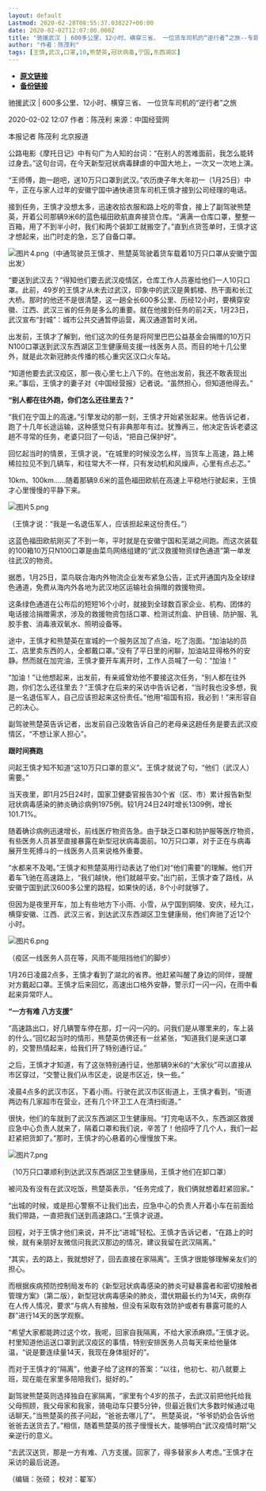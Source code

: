 ```yaml
---
layout: default
Lastmod: 2020-02-28T08:55:37.038227+00:00
date: 2020-02-02T12:07:00.000Z
title: "驰援武汉 | 600多公里、12小时、横穿三省、 一位货车司机的“逆行者”之旅--专题-中国经营网"
author: "作者：陈茂利"
tags: [王慎,武汉,口罩,10,熊楚英,冠状病毒,宁国,东西湖区]
---
```


* [**原文链接**](http://www.cb.com.cn/index/show/special/cv/cv13415363146/p/s.html)
* [**备份链接**](https://web.archive.org/web/20200211135019/http://www.cb.com.cn/index/show/special/cv/cv13415363146/p/s.html)


驰援武汉 | 600多公里、12小时、横穿三省、 一位货车司机的“逆行者”之旅

2020-02-02 12:07 作者：陈茂利 来源：中国经营网

本报记者 陈茂利 北京报道  

公路电影《摩托日记》中有句广为人知的台词：“在别人的苦难面前，我怎么能转过身去。”这句台词，在今天新型冠状病毒肆虐的中国大地上，一次又一次地上演。

“王师傅，跑一趟吧，送10万只口罩到武汉。”农历庚子年大年初一（1月25日）中午，正在与家人过年的安徽宁国中通快递货车司机王慎才接到公司经理的电话。

接到任务，王慎才没想太多，迅速收拾衣服和路上吃的零食，接上了副驾驶熊楚英，开着公司那辆9米6的蓝色福田欧航直奔接货仓库。“满满一仓库口罩，整整一百箱，用了不到半小时，我们和两个装卸工就搬空了。”直到点货签单时，王慎才这才想起来，出门时走的急，忘了自备口罩。

![图片4.png](/images/post/975bdb0e6869227d33c9620ab3166278.png)（中通驾驶员王慎才、熊楚英驾驶着货车载着10万只口罩从安徽宁国出发）

“要送到武汉去？”得知他们要去武汉疫情区，仓库工作人员塞给他们一人10只口罩。此前，49岁的王慎才从未去过武汉，印象中的武汉是黄鹤楼、热干面和长江大桥。那时的他还不是很清楚，这一趟全长600多公里、历经12小时，要横穿安徽、江西、武汉三省的任务是多么的重要。就在他接到任务的前2天，1月23日，武汉宣布“封城”：城市公共交通暂停运营，离汉通道暂时关闭。

出发前，王慎才了解到，他们这次的任务是将阿里巴巴公益基金会捐赠的10万只N100口罩送到武汉东西湖区卫生健康局支援一线医务人员。而目的地十几公里外，就是此次新冠肺炎传播的核心重灾区汉口火车站。

“知道他要去武汉疫区，那一夜心里七上八下的。在他出发前，我还不敢表现出来。”事后，王慎才的妻子对《中国经营报》记者说。“虽然担心，但知道他得去。”

**“别人都在往外跑，你们怎么还往里去？”**

“我们在宁国上的高速。”引擎发动的那一刻，王慎才开始紧张起来。他告诉记者，跑了十几年长途运输，这种感觉只有非典那年有过。犹豫再三，他决定告诉老婆这趟不寻常的任务，老婆只回了一句话，“把自己保护好”。

回忆起当时的情景，王慎才说，“在城里的时候没怎么样，当货车上高速，路上稀稀拉拉见不到几辆车，和往常大不一样，只有发动机和风燥声，心里有点忐忑。”

10km、100km……随着那辆9.6米的蓝色福田欧航在高速上平稳地行驶起来，王慎才心里慢慢的平静下来。

![图片5.png](/images/post/573312e3360e8a7e77e012d261c86531.png)

（王慎才说：“我是一名退伍军人，应该担起来这份责任。”）

这蓝色福田欧航刚买了不到一年，平时就是在安徽宁国和芜湖之间跑。而这次装载的100箱10万只N100口罩是由菜鸟网络组建的“武汉救援物资绿色通道”第一单发往武汉的物资。

据悉，1月25日，菜鸟联合海内外物流企业发布紧急公告，正式开通国内及全球绿色通道，免费从海内外各地为武汉地区运输社会捐赠的救援物资。

这条绿色通道在公布后的短短16个小时，就接到全球数百家企业、机构、团体的电话接洽捐赠需求，涉及的救援物资包括口罩、检测试剂盒、护目镜、防护服、乳胶手套、消毒液双氧水、照明设备等。

途中，王慎才和熊楚英在宣城的一个服务区加了点油，吃了泡面。“加油站的员工、店里卖东西的人，全都戴口罩。”没有了平日里的闲聊，加油站显得格外的安静。然而就在加完油，王慎才要开车离开时，工作人员喊了一句：“加油！”

“加油！”让他想起来，出发前，有亲戚曾劝他不要接这次任务，“别人都在往外跑，你们怎么还往里去？”王慎才在后来的采访中告诉记者，“当时我也没多想，我是一名退伍军人，自己应该担起来这份责任。”他用“祖国有招，我必到！”来形容自己的决心。

副驾驶熊楚英告诉记者，出发前自己没敢告诉自己的老母亲这趟任务是要去武汉疫情区，“不想让家人担心”。

**跟时间赛跑**

问起王慎才知不知道“这10万只口罩的意义”。王慎才就说了句，“他们（武汉人）需要。”

当天夜里，即1月25日24时，国家卫健委官报告30个省（区、市）累计报告新型冠状病毒感染的肺炎确诊病例1975例。较1月24日24时增长1309例，增长101.71%。

随着确诊病例迅速增长，前线医疗物资告急。由于缺乏口罩和防护服等医疗物资，有些医务人员甚至直接暴露在新型冠状病毒面前。10万只口罩，对于正在与病毒展开生死搏斗的一线医务人员来说格外重要。

“水都来不及喝。”王慎才和熊楚英用行动表达了他们对“他们需要”的理解。他们开着车飞驰在高速路上，“我们越快，他们就越平安。”出门前，王慎才查了路线，从安徽宁国到武汉600多公里的路程，如果快的话，8个小时就够了。

但因为是夜里开车，加上有些地方下小雨、小雪，从宁国到铜陵、安庆，经九江，横穿安徽、江西、武汉三省，到达武汉东西湖区卫生健康局，他们奔驰了近12个小时。

![图片6.png](/images/post/1e4aa767e075e2abbee7c42592191707.png)

（疫区一线医务人员在等，风雨不能阻挡他们的脚步）

1月26日凌晨2点多，王慎才看到了湖北的省界。他赶紧叫醒了身边的同伴，提醒对方戴起口罩。王慎才后来回忆，高速出口格外安静，警示灯一闪一闪，在雨中看起来异常吓人。

**“一方有难 八方支援”**

“高速路出口，好几辆警车停在那，灯一闪一闪的。问我们是从哪里来的，车上装的什么。”回忆起当时的情形，熊楚英仿佛还有一丝紧张，“知道我们是来送口罩的，交警热情起来，给我们开了特别通行证。”

之后，王慎才才知道，有了这张特别通行证，他那辆9米6的“大家伙”可以直接从市区穿过，“交警让我们从市区走，说是市区近，快一些。”

凌晨4点多的武汉市区，下着小雨。行驶在武汉市区街道上，王慎才看到，“街道两边有几家超市在营业，还有几个环卫工人在清扫街道。”

很快，他们的车就到了武汉东西湖区卫生健康局。“打完电话不久，东西湖区救援应急中心负责人就来了，隔着口罩和我们说，辛苦了！他招呼了几个人，我们一起赶紧把货卸了。”那时，王慎才的心悬着的心慢慢放下来。

![图片7.png](/images/post/2a48ce9d5293969c5f65ecb3fe828f6b.png)

（10万只口罩顺利到达武汉东西湖区卫生健康局，王慎才他们在卸口罩）

被问及有没有在武汉吃饭，熊楚英表示，“任务完成了，我们俩就想着赶紧回家。”

“出城的时候，或是担心警察不让我们出去，应急中心的负责人开着小车在前面给我们带路，一直把我们送到高速路口。”王慎才说道。

回程，对于王慎才他们来说，并不比“进城”轻松。王慎才告诉记者，“在路上的时候，就有亲朋好友微信问我武汉那边的情况，建议我留在武汉隔离。”

“其实，去的路上，我就想好了，回去直接在家隔离”。王慎才很能够理解亲友们的担心。

而根据疾病预防控制局发布的《新型冠状病毒感染的肺炎可疑暴露者和密切接触者管理方案》（第二版），新型冠状病毒感染的肺炎，潜伏期最长约为14天，病例存在人传人情况，要求“与病人有接触，但没有采取有效防护或者有暴露可能的人群”进行14天的医学观察。

“希望大家都能跨过这个坎，我呢，回家自我隔离，不给大家添麻烦。”王慎才说。村里知道他运送口罩到武汉疫区的事情，特别安排医务人员每天来给他量体温，“说是要连续量14天，我现在身体挺好的”。

而对于王慎才的“隔离”，他妻子给了这样的答案：“以往，他初七、初八就要上班，现在能在家里多陪陪我们，挺好的。”

副驾驶熊楚英则选择独自在家隔离，“家里有个4岁的孩子，去武汉前把他托给我父母照顾，我父母家和我家，骑电动车只要5分钟，但最近我们大多数时候通过电话聊天。”当熊楚英的孩子问起，“爸爸去哪儿了”。 熊楚英说，“爷爷奶奶会告诉他爸爸去送货去了。”相信，随着熊楚英的孩子慢慢长大，能够明白“武汉疫情时期”父亲逆行的意义。

“去武汉送货，那是一方有难、八方支援。回家了，得多替家乡人考虑。”王慎才在采访的最后说道。

（编辑：张硕； 校对：翟军）


